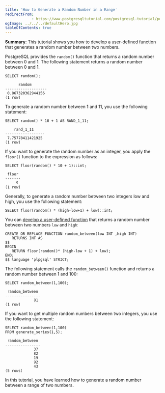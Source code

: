 ```yaml
---
title: 'How to Generate a Random Number in a Range'
redirectFrom: 
            - https://www.postgresqltutorial.com/postgresql-tutorial/postgresql-random-range/
ogImage: ../../../defaultHero.jpg
tableOfContents: true
---
```



**Summary**: This tutorial shows you how to develop a user-defined function that generates a random number between two numbers.





PostgreSQL provides the `random()` function that returns a random number between 0 and 1. The following statement returns a random number between 0 and 1.





```
SELECT random();
```





```
      random
-------------------
 0.867320362944156
(1 row)
```





To generate a random number between 1 and 11, you use the following statement:





```
SELECT random() * 10 + 1 AS RAND_1_11;
```





```
    rand_1_11
------------------
 7.75778411421925
(1 row)
```





If you want to generate the random number as an integer, you apply the `floor()` function to the expression as follows:





```
SELECT floor(random() * 10 + 1)::int;
```





```
 floor
-------
     9
(1 row)
```





Generally, to generate a random number between two integers low and high, you use the following statement:





```
SELECT floor(random() * (high-low+1) + low)::int;
```





You can [develop a user-defined function](https://www.postgresqltutorial.com/postgresql-plpgsql/postgresql-create-function/) that returns a random number between two numbers `low` and `high`:





```
CREATE OR REPLACE FUNCTION random_between(low INT ,high INT)
   RETURNS INT AS
$$
BEGIN
   RETURN floor(random()* (high-low + 1) + low);
END;
$$ language 'plpgsql' STRICT;
```





The following statement calls the `random_between()` function and returns a random number between 1 and 100:





```
SELECT random_between(1,100);
```





```
 random_between
----------------
             81
(1 row)
```





If you want to get multiple random numbers between two integers, you use the following statement:





```
SELECT random_between(1,100)
FROM generate_series(1,5);
```





```
 random_between
----------------
             37
             82
             19
             92
             43
(5 rows)
```





In this tutorial, you have learned how to generate a random number between a range of two numbers.


